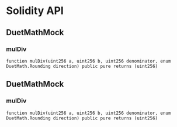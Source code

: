 # Solidity API

## DuetMathMock

### mulDiv

```solidity
function mulDiv(uint256 a, uint256 b, uint256 denominator, enum DuetMath.Rounding direction) public pure returns (uint256)
```

## DuetMathMock

### mulDiv

```solidity
function mulDiv(uint256 a, uint256 b, uint256 denominator, enum DuetMath.Rounding direction) public pure returns (uint256)
```

